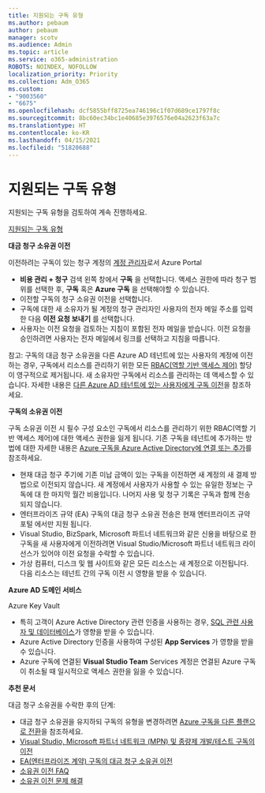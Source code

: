 ```yaml
---
title: 지원되는 구독 유형
ms.author: pebaum
author: pebaum
manager: scotv
ms.audience: Admin
ms.topic: article
ms.service: o365-administration
ROBOTS: NOINDEX, NOFOLLOW
localization_priority: Priority
ms.collection: Adm_O365
ms.custom:
- "9003560"
- "6675"
ms.openlocfilehash: dcf5855bff8725ea746196c1f07d689ce1797f8c
ms.sourcegitcommit: 8bc60ec34bc1e40685e3976576e04a2623f63a7c
ms.translationtype: HT
ms.contentlocale: ko-KR
ms.lasthandoff: 04/15/2021
ms.locfileid: "51820688"
---
```

# <a name="supported-subscription-types"></a>지원되는 구독 유형

지원되는 구독 유형을 검토하여 계속 진행하세요.

[지원되는 구독 유형](https://docs.microsoft.com/azure/billing/billing-subscription-transfer?WT.mc_id=Portal-Microsoft_Azure_Support#supported-subscription-types)

**대금 청구 소유권 이전**

이전하려는 구독이 있는 청구 계정의 [계정 관리자](https://ms.portal.azure.com/)로서 Azure Portal

- **비용 관리 + 청구** 검색 왼쪽 창에서 **구독** 을 선택합니다. 액세스 권한에 따라 청구 범위를 선택한 후, **구독** 혹은 **Azure 구독** 을 선택해야할 수 있습니다.
- 이전할 구독의 청구 소유권 이전을 선택합니다.
- 구독에 대한 새 소유자가 될 계정의 청구 관리자인 사용자의 전자 메일 주소를 입력한 다음 **이전 요청 보내기** 를 선택합니다.
- 사용자는 이전 요청을 검토하는 지침이 포함된 전자 메일을 받습니다. 이전 요청을 승인하려면 사용자는 전자 메일에서 링크를 선택하고 지침을 따릅니다.

참고: 구독의 대금 청구 소유권을 다른 Azure AD 테넌트에 있는 사용자의 계정에 이전하는 경우, 구독에서 리소스를 관리하기 위한 모든 [RBAC(역할 기반 액세스 제어)](https://docs.microsoft.com/azure/role-based-access-control/overview?WT.mc_id=Portal-Microsoft_Azure_Support) 할당이 영구적으로 제거됩니다. 새 소유자만 구독에서 리소스를 관리하는 데 액세스할 수 있습니다. 자세한 내용은 [다른 Azure AD 테넌트에 있는 사용자에게 구독 이전](https://docs.microsoft.com/azure/active-directory/managed-identities-azure-resources/known-issues?WT.mc_id=Portal-Microsoft_Azure_Support)을 참조하세요.

**구독의 소유권 이전**

구독 소유권 이전 시 필수 구성 요소인 구독에서 리소스를 관리하기 위한 RBAC(역할 기반 액세스 제어)에 대한 액세스 권한을 잃게 됩니다. 기존 구독을 테넌트에 추가하는 방법에 대한 자세한 내용은 [Azure 구독을 Azure Active Directory에 연결 또는 추가](https://docs.microsoft.com/azure/active-directory/fundamentals/active-directory-how-subscriptions-associated-directory?WT.mc_id=Portal-Microsoft_Azure_Support)를 참조하세요.

- 현재 대금 청구 주기에 기존 미납 금액이 있는 구독을 이전하면 새 계정의 새 결제 방법으로 이전되지 않습니다. 새 계정에서 사용자가 사용할 수 있는 유일한 정보는 구독에 대 한 마지막 월간 비용입니다. 나머지 사용 및 청구 기록은 구독과 함께 전송 되지 않습니다.
- 엔터프라이즈 규약 (EA) 구독의 대금 청구 소유권 전송은 현재 엔터프라이즈 규약 포털 에서만 지원 됩니다.
- Visual Studio, BizSpark, Microsoft 파트너 네트워크와 같은 신용을 바탕으로 한 구독을 새 사용자에게 이전하려면 Visual Studio/Microsoft 파트너 네트워크 라이선스가 있어야 이전 요청을 수락할 수 있습니다.
- 가상 컴퓨터, 디스크 및 웹 사이트와 같은 모든 리소스는 새 계정으로 이전됩니다. 다음 리소스는 테넌트 간의 구독 이전 시 영향을 받을 수 있습니다.

**Azure AD 도메인 서비스**

Azure Key Vault

- 특히 고객이 Azure Active Directory 관련 인증을 사용하는 경우, [SQL 관련 사용자 및 데이터베이스](https://docs.microsoft.com/azure/sql-database/sql-database-aad-authentication-configure?WT.mc_id=Portal-Microsoft_Azure_Support)가 영향을 받을 수 있습니다.
- Azure Active Directory 인증을 사용하여 구성된 **App Services** 가 영향을 받을 수 있습니다.
- Azure 구독에 연결된 **Visual Studio Team** Services 계정은 연결된 Azure 구독이 취소될 때 일시적으로 액세스 권한을 잃을 수 있습니다.

**추천 문서**

대금 청구 소유권을 수락한 후의 단계:

- 대금 청구 소유권을 유지하되 구독의 유형을 변경하려면 [Azure 구독을 다른 플랜으로 전환](https://docs.microsoft.com/azure/billing/billing-how-to-switch-azure-offer?WT.mc_id=Portal-Microsoft_Azure_Support)을 참조하세요.
- [Visual Studio, Microsoft 파트너 네트워크 (MPN) 및 종량제 개발/테스트 구독의 이전](https://docs.microsoft.com/azure/billing/billing-subscription-transfer?WT.mc_id=Portal-Microsoft_Azure_Support#transferring-visual-studio-microsoft-partner-network-mpn-and-pay-as-you-go-devtest-subscriptions)
- [EA(엔터프라이즈 계약) 구독의 대금 청구 소유권 이전](https://docs.microsoft.com/azure/billing/billing-subscription-transfer?WT.mc_id=Portal-Microsoft_Azure_Support#transfer-billing-ownership-of-enterprise-agreement-ea-subscriptions)
- [소유권 이전 FAQ](https://docs.microsoft.com/azure/billing/billing-subscription-transfer?WT.mc_id=Portal-Microsoft_Azure_Support#frequently-asked-questions-faq-for-senders)
- [소유권 이전 문제 해결](https://docs.microsoft.com/azure/billing/billing-subscription-transfer?WT.mc_id=Portal-Microsoft_Azure_Support#troubleshooting)